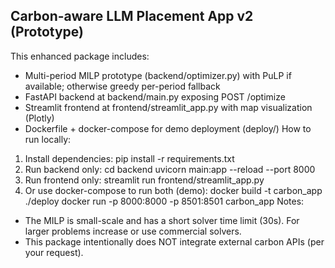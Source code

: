 
Carbon-aware LLM Placement App v2 (Prototype)
---------------------------------------------
This enhanced package includes:
- Multi-period MILP prototype (backend/optimizer.py) with PuLP if available; otherwise greedy per-period fallback
- FastAPI backend at backend/main.py exposing POST /optimize
- Streamlit frontend at frontend/streamlit_app.py with map visualization (Plotly)
- Dockerfile + docker-compose for demo deployment (deploy/)
How to run locally:
1. Install dependencies:
   pip install -r requirements.txt
2. Run backend only:
   cd backend
   uvicorn main:app --reload --port 8000
3. Run frontend only:
   streamlit run frontend/streamlit_app.py
4. Or use docker-compose to run both (demo):
   docker build -t carbon_app ./deploy
   docker run -p 8000:8000 -p 8501:8501 carbon_app
Notes:
- The MILP is small-scale and has a short solver time limit (30s). For larger problems increase or use commercial solvers.
- This package intentionally does NOT integrate external carbon APIs (per your request).
